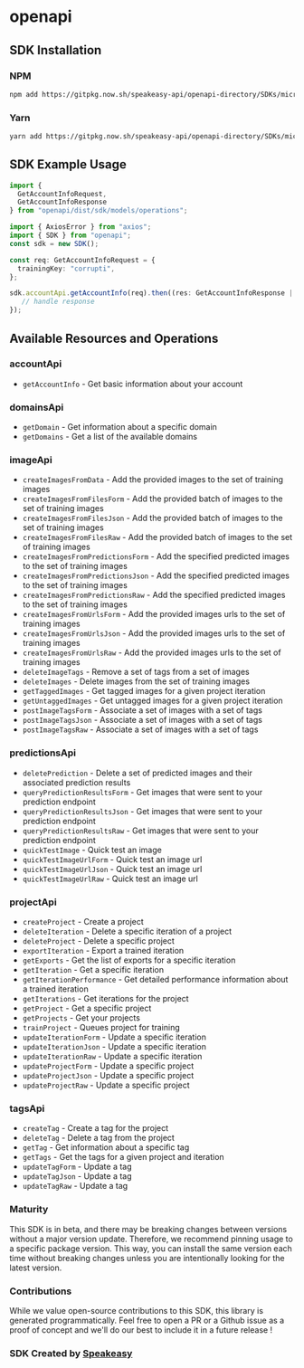 # openapi

<!-- Start SDK Installation -->
## SDK Installation

### NPM

```bash
npm add https://gitpkg.now.sh/speakeasy-api/openapi-directory/SDKs/microsoft.com/cognitiveservices-Training/1.2/typescript
```

### Yarn

```bash
yarn add https://gitpkg.now.sh/speakeasy-api/openapi-directory/SDKs/microsoft.com/cognitiveservices-Training/1.2/typescript
```
<!-- End SDK Installation -->

## SDK Example Usage
<!-- Start SDK Example Usage -->
```typescript
import {
  GetAccountInfoRequest,
  GetAccountInfoResponse
} from "openapi/dist/sdk/models/operations";

import { AxiosError } from "axios";
import { SDK } from "openapi";
const sdk = new SDK();

const req: GetAccountInfoRequest = {
  trainingKey: "corrupti",
};

sdk.accountApi.getAccountInfo(req).then((res: GetAccountInfoResponse | AxiosError) => {
   // handle response
});
```
<!-- End SDK Example Usage -->

<!-- Start SDK Available Operations -->
## Available Resources and Operations


### accountApi

* `getAccountInfo` - Get basic information about your account

### domainsApi

* `getDomain` - Get information about a specific domain
* `getDomains` - Get a list of the available domains

### imageApi

* `createImagesFromData` - Add the provided images to the set of training images
* `createImagesFromFilesForm` - Add the provided batch of images to the set of training images
* `createImagesFromFilesJson` - Add the provided batch of images to the set of training images
* `createImagesFromFilesRaw` - Add the provided batch of images to the set of training images
* `createImagesFromPredictionsForm` - Add the specified predicted images to the set of training images
* `createImagesFromPredictionsJson` - Add the specified predicted images to the set of training images
* `createImagesFromPredictionsRaw` - Add the specified predicted images to the set of training images
* `createImagesFromUrlsForm` - Add the provided images urls to the set of training images
* `createImagesFromUrlsJson` - Add the provided images urls to the set of training images
* `createImagesFromUrlsRaw` - Add the provided images urls to the set of training images
* `deleteImageTags` - Remove a set of tags from a set of images
* `deleteImages` - Delete images from the set of training images
* `getTaggedImages` - Get tagged images for a given project iteration
* `getUntaggedImages` - Get untagged images for a given project iteration
* `postImageTagsForm` - Associate a set of images with a set of tags
* `postImageTagsJson` - Associate a set of images with a set of tags
* `postImageTagsRaw` - Associate a set of images with a set of tags

### predictionsApi

* `deletePrediction` - Delete a set of predicted images and their associated prediction results
* `queryPredictionResultsForm` - Get images that were sent to your prediction endpoint
* `queryPredictionResultsJson` - Get images that were sent to your prediction endpoint
* `queryPredictionResultsRaw` - Get images that were sent to your prediction endpoint
* `quickTestImage` - Quick test an image
* `quickTestImageUrlForm` - Quick test an image url
* `quickTestImageUrlJson` - Quick test an image url
* `quickTestImageUrlRaw` - Quick test an image url

### projectApi

* `createProject` - Create a project
* `deleteIteration` - Delete a specific iteration of a project
* `deleteProject` - Delete a specific project
* `exportIteration` - Export a trained iteration
* `getExports` - Get the list of exports for a specific iteration
* `getIteration` - Get a specific iteration
* `getIterationPerformance` - Get detailed performance information about a trained iteration
* `getIterations` - Get iterations for the project
* `getProject` - Get a specific project
* `getProjects` - Get your projects
* `trainProject` - Queues project for training
* `updateIterationForm` - Update a specific iteration
* `updateIterationJson` - Update a specific iteration
* `updateIterationRaw` - Update a specific iteration
* `updateProjectForm` - Update a specific project
* `updateProjectJson` - Update a specific project
* `updateProjectRaw` - Update a specific project

### tagsApi

* `createTag` - Create a tag for the project
* `deleteTag` - Delete a tag from the project
* `getTag` - Get information about a specific tag
* `getTags` - Get the tags for a given project and iteration
* `updateTagForm` - Update a tag
* `updateTagJson` - Update a tag
* `updateTagRaw` - Update a tag
<!-- End SDK Available Operations -->

### Maturity

This SDK is in beta, and there may be breaking changes between versions without a major version update. Therefore, we recommend pinning usage
to a specific package version. This way, you can install the same version each time without breaking changes unless you are intentionally
looking for the latest version.

### Contributions

While we value open-source contributions to this SDK, this library is generated programmatically.
Feel free to open a PR or a Github issue as a proof of concept and we'll do our best to include it in a future release !

### SDK Created by [Speakeasy](https://docs.speakeasyapi.dev/docs/using-speakeasy/client-sdks)

